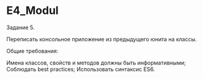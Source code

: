 # E4_Modul


Задание 5.

Переписать консольное приложение из предыдущего юнита на классы.

Общие требования:

Имена классов, свойств и методов должны быть информативными;
Соблюдать best practices;
Использовать синтаксис ES6.

